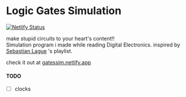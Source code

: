# Logic Gates Simulation

[![Netlify Status](https://api.netlify.com/api/v1/badges/4c2df09b-920d-4df1-9e8d-cb455670acd9/deploy-status)](https://app.netlify.com/sites/gatessim/deploys)

make stupid circuits to your heart's content!!  
Simulation program i made while reading Digital Electronics. inspired by [Sebastian Lague](href="https://www.youtube.com/playlist?list=PLFt_AvWsXl0dPhqVsKt1Ni_46ARyiCGSq) 's playlist.

check it out at [gatessim.netlify.app](https://gatessim.netlify.app/)

#### TODO

- [ ] clocks

